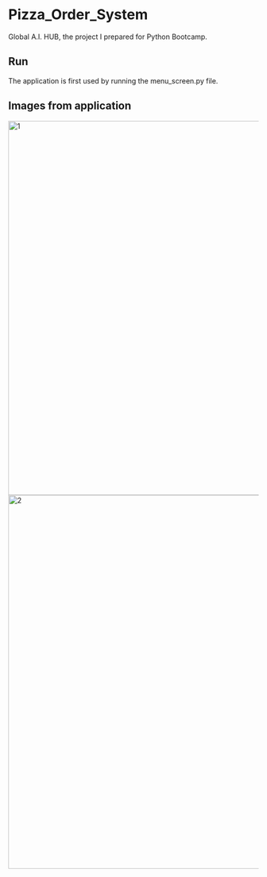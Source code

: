 # Pizza_Order_System
Global A.I. HUB, the project I prepared for Python Bootcamp.

## Run
The application is first used by running the menu_screen.py file.
## Images from application

<img width="753" alt="1" src="https://user-images.githubusercontent.com/48621020/223714887-97d123b5-7f30-47f7-b59c-0153e8654cb2.PNG">

<img width="752" alt="2" src="https://user-images.githubusercontent.com/48621020/223714892-95aa81e5-ddd3-4f12-8a57-562cfdb35faf.PNG">
